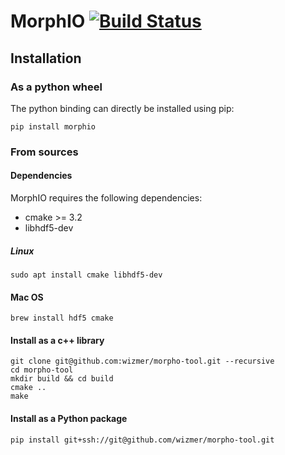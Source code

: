 # MorphIO [![Build Status](https://travis-ci.com/wizmer/morpho-tool.svg?token=KRP9rHiV52PC6mX3ACXp&branch=master)](https://travis-ci.com/wizmer/morpho-tool)

## Installation

### As a python wheel
The python binding can directly be installed using pip:
```shell
pip install morphio
```

### From sources

#### Dependencies
MorphIO requires the following dependencies:
- cmake >= 3.2
- libhdf5-dev

##### Linux
```sudo apt install cmake libhdf5-dev```

#### Mac OS
```brew install hdf5 cmake```

#### Install as a c++ library

```shell
git clone git@github.com:wizmer/morpho-tool.git --recursive
cd morpho-tool
mkdir build && cd build
cmake ..
make
```

#### Install as a Python package

```shell
pip install git+ssh://git@github.com/wizmer/morpho-tool.git
```
